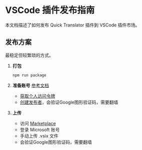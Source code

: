 # VSCode 插件发布指南

本文档描述了如何发布 Quick Translator 插件到 VSCode 插件市场。

## 发布方案

最稳定但较繁琐的方式。

1. **打包**
   ```bash
   npm run package
   ```

2. **准备账号**
   [参考文档](https://code.visualstudio.com/api/working-with-extensions/publishing-extension)
   - [获取个人访问令牌 ](https://dev.azure.com)
   - [创建发布者](https://marketplace.visualstudio.com/manage/publishers)，会验证Google图形验证码，需要翻墙

3. **上传**
   - 访问 [Marketplace](https://marketplace.visualstudio.com/manage)
   - 登录 Microsoft 账号
   - 手动上传 .vsix 文件
   - 会验证Google图形验证码，需要翻墙
